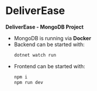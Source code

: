 # DeliverEase  
**DeliverEase - MongoDB Project**  

- MongoDB is running via **Docker**  
- Backend can be started with:  
  ```sh
  dotnet watch run

- Frontend can be started with:
  ```sh
  npm i  
  npm run dev
